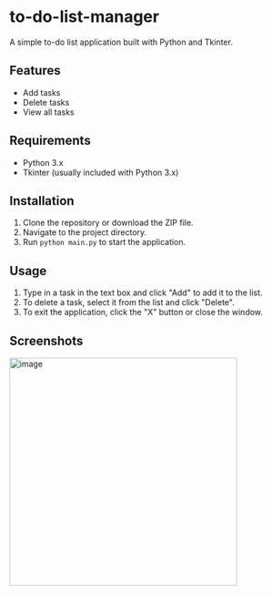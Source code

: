 # to-do-list-manager

A simple to-do list application built with Python and Tkinter.

## Features

- Add tasks
- Delete tasks
- View all tasks

## Requirements

- Python 3.x
- Tkinter (usually included with Python 3.x)

## Installation

1. Clone the repository or download the ZIP file.
2. Navigate to the project directory.
3. Run `python main.py` to start the application.

## Usage

1. Type in a task in the text box and click "Add" to add it to the list.
2. To delete a task, select it from the list and click "Delete".
3. To exit the application, click the "X" button or close the window.

## Screenshots

<img width="400" alt="image" src="https://user-images.githubusercontent.com/93885882/232342531-ea7b89e3-3309-4a15-8b6b-c790f5f7d29f.png">





